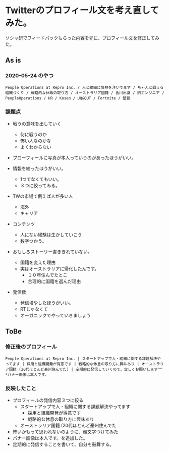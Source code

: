 # Twitterのプロフィール文を考え直してみた。
ソシャ研でフィードバックもらった内容を元に、プロフィール文を修正してみた。

## As is
### 2020-05-24 のやつ
```
People Operations at Repro Inc. / 人と組織に情熱を注いでます / ちゃんと戦える組織づくり / 戦略的な休暇の取り方 / オーストラリア国籍 / 香川出身 / 旧エンジニア / PeopleOperations / HR / Kosen / UQ&QUT / Fortnite / 壁登
```

### 課題点
- 戦うの意味を出していく
	- 何に戦うのか
	- 怖い人なのかな
	- よくわからない

- プローフィールに写真が本人っていうのがあったほうがいい。
- 情報を絞ったほうがいい。
	- 1つでなくてもいい。
	- ３つに絞ってみる。

- TWの市場で例えば人が多い人
	- 海外
	- キャリア

- コンテンツ
	- 人にない経験は生かしていこう
	- 数字つかう。

- おもしろストーリー書ききれていない。
	- 国籍を変えた理由
	- 実はオーストラリアに帰化したんです。
		- １０年住んでたとこ
		- 合理的に国籍を選んだ理由

- 発信数
	- 発信増やしたほうがいい。
	- RTじゃなくて
	- オーガニックでやっていきましょう

## ToBe
### 修正後のプロフィール

```
People Operations at Repro Inc. | スタートアップで人・組織に関する課題解決やってます | 採用と組織開発が得意です | 戦略的な休息の取り方に興味あり | オーストラリア国籍 (20代ほとんど豪州住んでた) | 定期的に発信していくので、宜しくお願いします^^ *バナー画像は本人です。
```

### 反映したこと
- プロフィールの発信内容３つに絞る
	- スタートアップで人・組織に関する課題解決やってます
		-  採用と組織開発が得意です
		-  戦略的な休息の取り方に興味あり
	-  オーストラリア国籍 (20代ほとんど豪州住んでた
- 怖いかもって思われないのように、顔文字つけてみた
- バナー画像は本人です。を追加した。
- 定期的に発信することを書いて、自分を鼓舞する。
